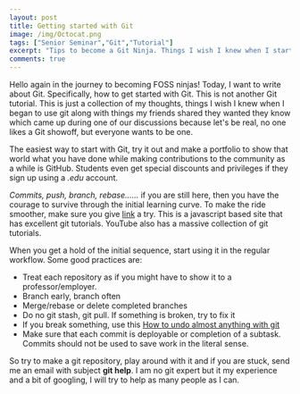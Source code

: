 ```yaml
---
layout: post
title: Getting started with Git
image: /img/Octocat.png
tags: ["Senior Seminar","Git","Tutorial"]
excerpt: "Tips to become a Git Ninja. Things I wish I knew when I started with Git"
comments: true
---
```


Hello again in the journey to becoming FOSS ninjas! Today, I want to write about Git. Specifically, how to get started with Git. This is not another Git tutorial. This is just a collection of my thoughts, things I wish I knew when I began to use git along with things my friends shared they wanted they know which came up during one of our discussions because let's be real, no one likes a Git showoff, but everyone wants to be one.

The easiest way to start with Git, try it out and make a portfolio to show that world what you have done while making contributions to the community as a while is GitHub. Students even get special discounts and privileges if they sign up using a _.edu_ account.

_Commits, push, branch, rebase......_ if you are still here, then you have the courage to survive through the initial learning curve. To make the ride smoother, make sure you give [link](https://learngitbranching.js.org/) a try. This is a javascript based site that has excellent git tutorials. YouTube also has a massive collection of git tutorials.

When you get a hold of the initial sequence, start using it in the regular workflow. Some good practices are:

-   Treat each repository as if you might have to show it to a professor/employer.
-   Branch early, branch often
-   Merge/rebase or delete completed branches
-   Do no git stash, git pull. If something is broken, try to fix it
-   If you break something, use this [How to undo almost anything with git](https://blog.github.com/2015-06-08-how-to-undo-almost-anything-with-git/)
-   Make sure that each commit is deployable or completion of a subtask. Commits should not be used to save work in the literal sense.

So try to make a git repository, play around with it and if you are stuck, send me an email with subject **git help**. I am no git expert but it my experience and a bit of googling, I will try to help as many people as I can.
